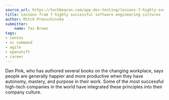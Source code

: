 ```yaml
---
source_url: https://techbeacon.com/app-dev-testing/lessons-7-highly-successful-software-engineering-cultures
title: Lessons from 7 highly successful software engineering cultures
author: Mitch Pronschinske
submitter:
    name: Taz Brown
tags:
- centos
- oc command
- agile
- openshift
- career
---
```


Dan Pink, who has authored several books on the changing workplace, says people are generally happier and more productive when they have autonomy, mastery, and purpose in their work. Some of the most successful high-tech companies in the world have integrated these principles into their company culture.
